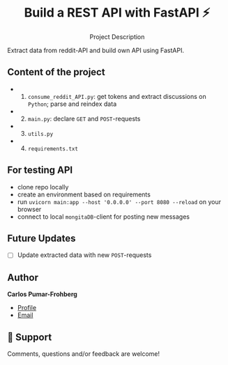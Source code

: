 <h1 align="center">Build a REST API with FastAPI ⚡️</h1>
<p align="center">Project Description</p>
Extract data from reddit-API and build own API using FastAPI.

## Content of the project
* 1. `consume_reddit_API.py`: get tokens and extract discussions on `Python`; parse and reindex data
* 2. `main.py`: declare `GET` and `POST`-requests
* 3. `utils.py`
* 4. `requirements.txt`

## For testing API
* clone repo locally
* create an environment based on requirements
* run `uvicorn main:app --host '0.0.0.0' --port 8080 --reload` on your browser
* connect to local `mongitaDB`-client for posting new messages

## Future Updates
- [ ] Update extracted data with new `POST`-requests


## Author

**Carlos Pumar-Frohberg**

- [Profile](https://github.com/cpumarfrohberg)
- [Email](mailto:cpumarfrohberg@gmail.com?subject=Hi "Hi!")


## 🤝 Support

Comments, questions and/or feedback are welcome!
